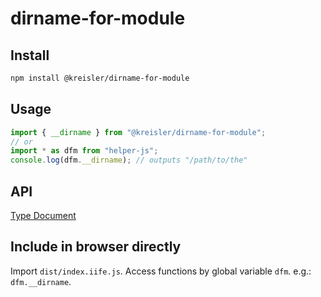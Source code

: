 # dirname-for-module

## Install

```sh
npm install @kreisler/dirname-for-module
```

## Usage

```js
import { __dirname } from "@kreisler/dirname-for-module";
// or
import * as dfm from "helper-js";
console.log(dfm.__dirname); // outputs "/path/to/the"
```

## API

[Type Document](https://itskreisler.github.io/dirname-for-module/)

## Include in browser directly

Import `dist/index.iife.js`. Access functions by global variable `dfm`. e.g.: `dfm.__dirname`.

